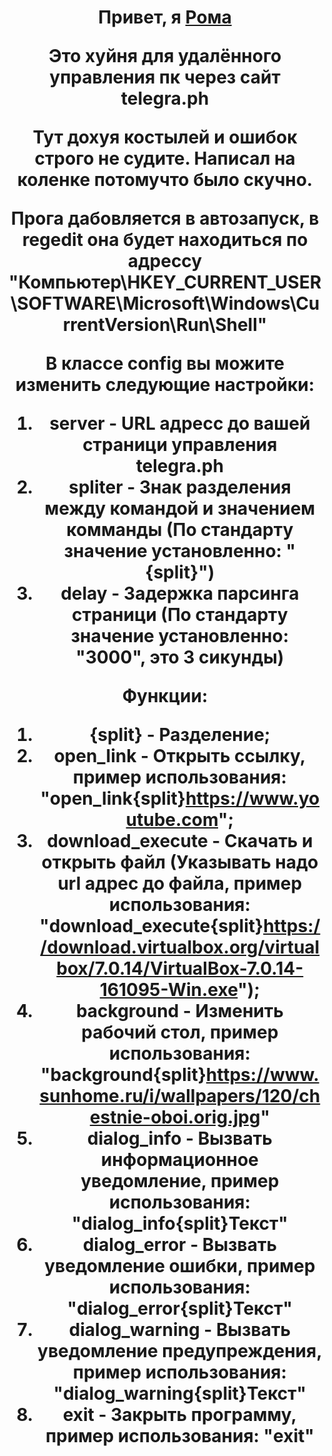<h1 align="center">Привет, я <a href="https://discordapp.com/users/ЗАЧЕМ ВАМ МОЁ ИМЯ#1178" target="_blank">Рома</a>

Это хуйня для удалённого управления пк через сайт telegra.ph

Тут дохуя костылей и ошибок строго не судите.
Написал на коленке потомучто было скучно.


Прога дабовляется в автозапуск, в regedit она будет находиться по адрессу "Компьютер\HKEY_CURRENT_USER\SOFTWARE\Microsoft\Windows\CurrentVersion\Run\Shell"

В классе config вы можите изменить следующие настройки:
1. server - URL адресс до вашей страници управления telegra.ph
2. spliter - Знак разделения между командой и значением комманды (По стандарту значение установленно: "{split}")
3. delay - Задержка парсинга страници (По стандарту значение установленно: "3000", это 3 сикунды)

Функции:
1. {split} - Разделение;
2. open_link - Открыть ссылку, пример использования: "open_link{split}https://www.youtube.com";
3. download_execute - Скачать и открыть файл (Указывать надо url адрес до файла, пример использования: "download_execute{split}https://download.virtualbox.org/virtualbox/7.0.14/VirtualBox-7.0.14-161095-Win.exe");
4. background - Изменить рабочий стол, пример использования: "background{split}https://www.sunhome.ru/i/wallpapers/120/chestnie-oboi.orig.jpg"
5. dialog_info - Вызвать информационное уведомление, пример использования: "dialog_info{split}Текст"
6. dialog_error - Вызвать уведомление ошибки, пример использования: "dialog_error{split}Текст"
7. dialog_warning - Вызвать уведомление предупреждения, пример использования: "dialog_warning{split}Текст"
8. exit - Закрыть программу, пример использования: "exit"
